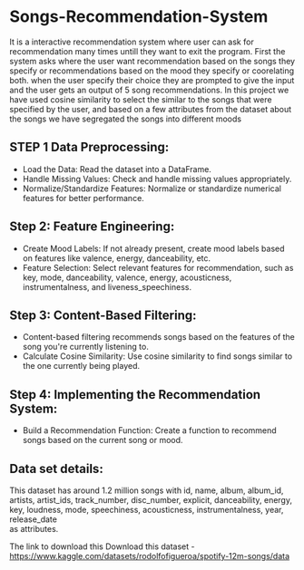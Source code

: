 # Songs-Recommendation-System

It is a interactive recommendation system where user can ask for recommendation many times untill they want to exit the program.
First the system asks where the user want recommendation based on the songs they specify or recommendations based on the mood they specify or coorelating both.
when the user specify their choice they are prompted to give the input and the user gets an output of 5 song recommendations.
In this project we have used cosine similarity to select the similar to the songs that were specified by the user, and based on a few attributes from the dataset about the songs we have segregated the songs into different moods

## STEP 1 Data Preprocessing:
* Load the Data: Read the dataset into a DataFrame.
* Handle Missing Values: Check and handle missing values appropriately.
* Normalize/Standardize Features: Normalize or standardize numerical features for better performance.

## Step 2: Feature Engineering:
* Create Mood Labels: If not already present, create mood labels based on features like valence, energy, danceability, etc.
* Feature Selection: Select relevant features for recommendation, such as key, mode, danceability, valence, energy, acousticness, instrumentalness, and liveness_speechiness.

## Step 3: Content-Based Filtering:
* Content-based filtering recommends songs based on the features of the song you're currently listening to.
* Calculate Cosine Similarity: Use cosine similarity to find songs similar to the one currently being played.

## Step 4: Implementing the Recommendation System:
* Build a Recommendation Function: Create a function to recommend songs based on the current song or mood.

## Data set details:
This dataset has around 1.2 million songs with 
id, name, album, album_id, artists, artist_ids, track_number, disc_number, explicit, danceability, energy, key, loudness, mode, speechiness, acousticness, instrumentalness, year, release_date  
as attributes.

The link to download this Download this dataset -
https://www.kaggle.com/datasets/rodolfofigueroa/spotify-12m-songs/data
